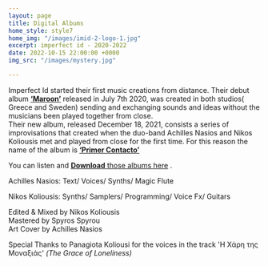 ```yaml
---
layout: page
title: Digital Albums
home_style: style7
home_img: "/images/imid-2-logo-1.jpg"
excerpt: imperfect id - 2020-2022
date: 2022-10-15 22:00:00 +0000
img_src: "/images/mystery.jpg"

---
```


Imperfect Id started their first music creations from distance. Their debut album <a href="https://imperfectid.bandcamp.com/album/maroon" target="blank">**‘Maroon’**</a> released in July 7th 2020, was created in both studios( Greece and Sweden) sending and exchanging sounds and ideas without the musicians been played together from close.  
Their new album, released December 18, 2021, consists a series of improvisations that created when the duo-band Achilles Nasios and Nikos Koliousis met and played from close for the first time. For this reason the name of the album is <a href="https://imperfectid.bandcamp.com/album/primer-contacto" target="blank">**‘Primer Contacto’**</a> 

You can listen and <a href="https://imperfectid.bandcamp.com/album/imperfect-id/" target="blank"> **Download** those albums here</a> .

Achilles Nasios: Text/ Voices/ Synths/ Magic Flute

Nikos Koliousis: Synths/ Samplers/ Programming/ Voice Fx/ Guitars

Edited & Mixed by Nikos Koliousis  
Mastered by Spyros Spyrou  
Art Cover by Achilles Nasios

Special Thanks to Panagiota Koliousi for the voices in the track 'Η Χάρη της Μοναξιάς' _(The Grace of Loneliness)_